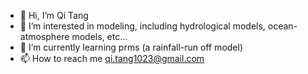 - 👋 Hi, I’m Qi Tang
- 👀 I’m interested in modeling, including hydrological models, ocean-atmosphere models, etc...
- 🌱 I’m currently learning prms (a rainfall-run off model)
- 📫 How to reach me qi.tang1023@gmail.com

<!---
qiqi1023t/qiqi1023t is a ✨ special ✨ repository because its `README.md` (this file) appears on your GitHub profile.
You can click the Preview link to take a look at your changes.
--->
